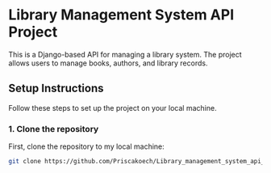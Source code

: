 # Library Management System API Project

This is a Django-based API for managing a library system. The project allows users to manage books, authors, and library records.

## Setup Instructions

Follow these steps to set up the project on your local machine.

### 1. Clone the repository

First, clone the repository to my local machine:

```bash
git clone https://github.com/Priscakoech/Library_management_system_api_project.git
